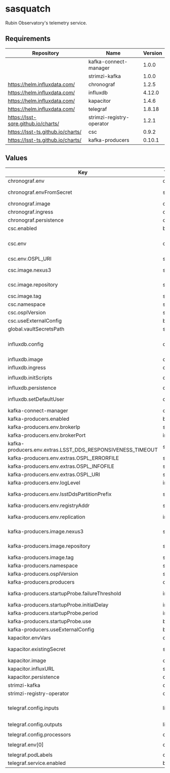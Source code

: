 # sasquatch

Rubin Observatory's telemetry service.

## Requirements

| Repository | Name | Version |
|------------|------|---------|
|  | kafka-connect-manager | 1.0.0 |
|  | strimzi-kafka | 1.0.0 |
| https://helm.influxdata.com/ | chronograf | 1.2.5 |
| https://helm.influxdata.com/ | influxdb | 4.12.0 |
| https://helm.influxdata.com/ | kapacitor | 1.4.6 |
| https://helm.influxdata.com/ | telegraf | 1.8.18 |
| https://lsst-sqre.github.io/charts/ | strimzi-registry-operator | 1.2.1 |
| https://lsst-ts.github.io/charts/ | csc | 0.9.2 |
| https://lsst-ts.github.io/charts/ | kafka-producers | 0.10.1 |

## Values

| Key | Type | Default | Description |
|-----|------|---------|-------------|
| chronograf.env | object | `{"BASE_PATH":"/chronograf","CUSTOM_AUTO_REFRESH":"1s=1000","HOST_PAGE_DISABLED":true}` | Chronograf environment variables. |
| chronograf.envFromSecret | string | `"sasquatch"` | Chronograf secrets, expected keys generic_client_id, generic_client_secret and token_secret. |
| chronograf.image | object | `{"repository":"quay.io/influxdb/chronograf","tag":"1.9.4"}` | Chronograf image tag. |
| chronograf.ingress | object | disabled | Chronograf ingress configuration. |
| chronograf.persistence | object | `{"enabled":true,"size":"100Gi"}` | Chronograf data persistence configuration. |
| csc.enabled | bool | `false` | Whether the test csc is deployed. |
| csc.env | object | `{"LSST_DDS_PARTITION_PREFIX":"test","LSST_SITE":"test","OSPL_ERRORFILE":"/tmp/ospl-error-test.log","OSPL_INFOFILE":"/tmp/ospl-info-test.log","OSPL_URI":"file:///opt/lsst/software/stack/miniconda/lib/python3.8/config/ospl-std.xml"}` | Enviroment variables to run the Test CSC. |
| csc.env.OSPL_URI | string | `"file:///opt/lsst/software/stack/miniconda/lib/python3.8/config/ospl-std.xml"` | Use a single process configuration for DDS OpenSplice. |
| csc.image.nexus3 | string | `"nexus3-docker"` | The tag name for the Nexus3 Docker repository secrets if private images need to be pulled. |
| csc.image.repository | string | `"ts-dockerhub.lsst.org/test"` | The Docker registry name of the container image to use for the CSC |
| csc.image.tag | string | `"c0025"` | The tag of the container image to use for the CSC |
| csc.namespace | string | `"sasquatch"` | Namespace where the Test CSC is deployed. |
| csc.osplVersion | string | `"V6.10.4"` | DDS OpenSplice version. |
| csc.useExternalConfig | bool | `false` | Wether to use an external configuration for DDS OpenSplice. |
| global.vaultSecretsPath | string | Set by Argo CD | Base path for Vault secrets |
| influxdb.config | object | `{"continuous_queries":{"enabled":false},"coordinator":{"log-queries-after":"15s","max-concurrent-queries":10,"query-timeout":"0s","write-timeout":"60s"},"data":{"cache-max-memory-size":0,"trace-logging-enabled":true,"wal-fsync-delay":"100ms"},"http":{"auth-enabled":true,"enabled":true,"flux-enabled":true,"max-row-limit":0}}` | Override InfluxDB configuration. See https://docs.influxdata.com/influxdb/v1.8/administration/config |
| influxdb.image | object | `{"tag":"1.8.10"}` | InfluxDB image tag. |
| influxdb.ingress | object | disabled | InfluxDB ingress configuration. |
| influxdb.initScripts | object | `{"enabled":true,"scripts":{"init.iql":"CREATE DATABASE \"telegraf\" WITH DURATION 30d REPLICATION 1 NAME \"rp_30d\"\n\n"}}` | InfluxDB Custom initialization scripts. |
| influxdb.persistence | object | `{"accessMode":"ReadWriteOnce","enabled":true,"size":"1Ti"}` | InfluxDB persistence. |
| influxdb.setDefaultUser | object | `{"enabled":true,"user":{"existingSecret":"sasquatch"}}` | Default InfluxDB user, use influxb-user and influxdb-password keys from secret. |
| kafka-connect-manager | object | `{}` | Override strimzi-kafka configuration. |
| kafka-producers.enabled | bool | `false` | Whether the kafka-producer for the test csc is deployed. |
| kafka-producers.env.brokerIp | string | `"sasquatch-kafka-bootstrap.sasquatch"` | The URI for the Sasquatch Kafka broker. |
| kafka-producers.env.brokerPort | int | `9092` | The port for the Sasquatch Kafka listener. |
| kafka-producers.env.extras.LSST_DDS_RESPONSIVENESS_TIMEOUT | string | `"15s"` |  |
| kafka-producers.env.extras.OSPL_ERRORFILE | string | `"/tmp/ospl-error-kafka-producers.log"` |  |
| kafka-producers.env.extras.OSPL_INFOFILE | string | `"/tmp/ospl-info-kafka-producers.log"` |  |
| kafka-producers.env.extras.OSPL_URI | string | `"file:///opt/lsst/software/stack/miniconda/lib/python3.8/config/ospl-std.xml"` | Use a single process configuration for DDS OpenSplice. |
| kafka-producers.env.logLevel | int | `20` | Logging level for the Kafka producers |
| kafka-producers.env.lsstDdsPartitionPrefix | string | `"test"` | The LSST_DDS_PARTITION_PREFIX name applied to all producer containers. |
| kafka-producers.env.registryAddr | string | `"http://sasquatch-schema-registry.sasquatch:8081"` | The Sasquatch Schema Registry URL. |
| kafka-producers.env.replication | int | `3` | The topic replication factor (should be the same as the number of Kafka broker in Sasquatch) |
| kafka-producers.image.nexus3 | string | `"nexus3-docker"` | The tag name for the Nexus3 Docker repository secrets if private images need to be pulled. |
| kafka-producers.image.repository | string | `"ts-dockerhub.lsst.org/salkafka"` | The Docker registry name of the container image to use for the producers. |
| kafka-producers.image.tag | string | `"c0025"` | The tag of the container image to use for the producers. |
| kafka-producers.namespace | string | `"sasquatch"` | Namespace where the Test CSC is deployed. |
| kafka-producers.osplVersion | string | `"V6.10.4"` | DDS OpenSplice version. |
| kafka-producers.producers | object | `{"test":{"cscs":"Test"}}` | List of producers and CSCs to get DDS samples from. |
| kafka-producers.startupProbe.failureThreshold | int | `15` | The number of times the startup probe is allowed to fail before failing the probe |
| kafka-producers.startupProbe.initialDelay | int | `20` | The initial delay in seconds before the first check is made |
| kafka-producers.startupProbe.period | int | `10` | The time in seconds between subsequent checks |
| kafka-producers.startupProbe.use | bool | `true` | Whether to use the startup probe |
| kafka-producers.useExternalConfig | bool | `false` | Wether to use an external configuration for DDS OpenSplice. |
| kapacitor.envVars | object | `{"KAPACITOR_SLACK_ENABLED":true}` | Kapacitor environment variables. |
| kapacitor.existingSecret | string | `"sasquatch"` | InfluxDB credentials, use influxdb-user and influxdb-password keys from secret. |
| kapacitor.image | object | `{"repository":"kapacitor","tag":"1.6.4"}` | Kapacitor image tag. |
| kapacitor.influxURL | string | `"http://sasquatch-influxdb.sasquatch:8086"` | InfluxDB connection URL. |
| kapacitor.persistence | object | `{"enabled":true,"size":"100Gi"}` | Chronograf data persistence configuration. |
| strimzi-kafka | object | `{}` | Override strimzi-kafka configuration. |
| strimzi-registry-operator | object | `{"clusterName":"sasquatch","operatorNamespace":"sasquatch","watchNamespace":"sasquatch"}` | strimzi-registry-operator configuration. |
| telegraf.config.inputs | list | `[{"prometheus":{"metric_version":2,"urls":["http://hub.nublado2:8081/nb/hub/metrics"]}}]` | Telegraf input plugins. Collect JupyterHub Prometheus metrics by dedault. See https://jupyterhub.readthedocs.io/en/stable/reference/metrics.html |
| telegraf.config.outputs | list | `[{"influxdb":{"database":"telegraf","password":"$TELEGRAF_PASSWORD","urls":["http://sasquatch-influxdb.sasquatch:8086"],"username":"telegraf"}}]` | Telegraf default output destination. |
| telegraf.config.processors | object | `{}` | Telegraf processor plugins. |
| telegraf.env[0] | object | `{"name":"TELEGRAF_PASSWORD","valueFrom":{"secretKeyRef":{"key":"telegraf-password","name":"sasquatch"}}}` | Telegraf password. |
| telegraf.podLabels | object | `{"hub.jupyter.org/network-access-hub":"true"}` | Allow network access to JupyterHub pod. |
| telegraf.service.enabled | bool | `false` | Telegraf service. |
